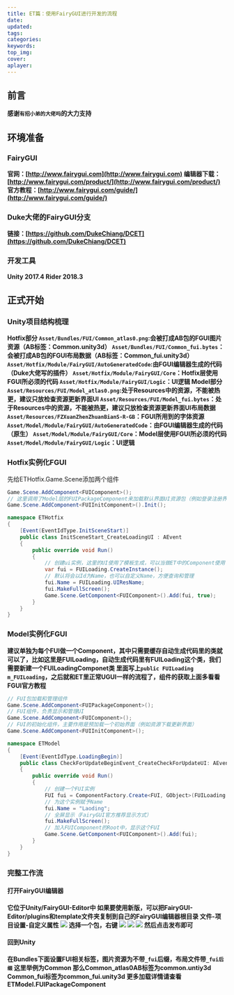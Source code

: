 ```yaml
---
title: ET篇：使用FairyGUI进行开发的流程
date:
updated:
tags:
categories:
keywords:
top_img:
cover:
aplayer:
---
```

<meta name="referrer" content="no-referrer" />

## 前言
**感谢`有招小弟的大佬吗`的大力支持**

## 环境准备

### FairyGUI

**官网：[http://www.fairygui.com](http://www.fairygui.com)
编辑器下载：[http://www.fairygui.com/product/](http://www.fairygui.com/product/)
官方教程：[http://www.fairygui.com/guide/](http://www.fairygui.com/guide/)**

### Duke大佬的FairyGUI分支

**链接：[https://github.com/DukeChiang/DCET](https://github.com/DukeChiang/DCET)**

### 开发工具

**Unity 2017.4
Rider 2018.3**

## 正式开始

### Unity项目结构梳理
**Hotfix部分
`Asset/Bundles/FUI/Common_atlas0.png`:会被打成AB包的FGUI图片资源（AB标签：Common.unity3d）
`Asset/Bundles/FUI/Common_fui.bytes`：会被打成AB包的FGUI布局数据（AB标签：Common_fui.unity3d）
`Asset/Hotfix/Module/FairyGUI/AutoGeneratedCode`:由FGUI编辑器生成的代码（Duke大佬写的插件）
`Asset/Hotfix/Module/FairyGUI/Core`：Hotfix层使用FGUI所必须的代码
`Asset/Hotfix/Module/FairyGUI/Logic`：UI逻辑
Model部分
`Asset/Resources/FUI/Model_atlas0.png`:处于Resources中的资源，不能被热更，建议只放检查资源更新界面UI
`Asset/Resources/FUI/Model_fui.bytes`：处于Resources中的资源，不能被热更，建议只放检查资源更新界面UI布局数据
`Asset/Resources/FZXuanZhenZhuanBianS-R-GB`：FGUI所用到的字体资源
`Asset/Model/Module/FairyGUI/AutoGeneratedCode`：由FGUI编辑器生成的代码（原生）
`Asset/Model/Module/FairyGUI/Core`：Model层使用FGUI所必须的代码
`Asset/Model/Module/FairyGUI/Logic`：UI逻辑**

### Hotfix实例化FGUI

先给ETHotfix.Game.Scene添加两个组件
```csharp
Game.Scene.AddComponent<FUIComponent>();
// 这里调用了Model层的FUIPackageComponent来加载默认界面UI资源包（例如登录注册界面）
Game.Scene.AddComponent<FUIInitComponent>().Init();
```

```csharp
namespace ETHotfix
{
    [Event(EventIdType.InitSceneStart)]
	public class InitSceneStart_CreateLoadingUI : AEvent
	{
        public override void Run()
        {
			// 创建ui实例，这里的UI使用了模板生成，可以当做ET中的Component使用
            var fui = FUILoading.CreateInstance();
            // 默认将会以Id为Name，也可以自定义Name，方便查询和管理
            fui.Name = FUILoading.UIResName;
            fui.MakeFullScreen();
            Game.Scene.GetComponent<FUIComponent>().Add(fui, true);
        }
    }
}
```
### Model实例化FGUI
**建议单独为每个FUI做一个Component，其中只需要缓存自动生成代码里的类就可以了，比如这里是FUILoading，自动生成代码里有FUILoading这个类，我们需要新建一个FUILoadingComponet类
里面写上`public FUILoading m_FUILoading`，之后就和ET里正常UGUI一样的流程了，组件的获取上面多看看FGUI官方教程**
```csharp
// FUI包加载和管理组件
Game.Scene.AddComponent<FUIPackageComponent>();
// FUI组件，负责显示和管理UI
Game.Scene.AddComponent<FUIComponent>();
// FUI的初始化组件，主要作用是预加载一个初始界面（例如资源下载更新界面）
Game.Scene.AddComponent<FUIInitComponent>();
```

```csharp
namespace ETModel
{
    [Event(EventIdType.LoadingBegin)]
    public class CheckForUpdateBeginEvent_CreateCheckForUpdateUI: AEvent
    {
        public override void Run()
        {
			// 创建一个FUI实例
            FUI fui = ComponentFactory.Create<FUI, GObject>(FUILoading.CreateInstance());
			// 为这个实例赋予Name
            fui.Name = "Laoding";
			// 全屏显示（FairyGUI官方推荐显示方式）
            fui.MakeFullScreen();
			// 加入FUIComponent的Root中，显示这个FUI
            Game.Scene.GetComponent<FUIComponent>().Add(fui);
        }
    }
}
```

### 完整工作流

#### 打开FairyGUI编辑器
**它位于Unity/FairyGUI-Editor中
如果要使用新版，可以把FairyGUI-Editor/plugins和template文件夹复制到自己的FairyGUI编辑器根目录
文件-项目设置-自定义属性
![](https://myfirstblog.oss-cn-hangzhou.aliyuncs.com/2019/05/QQ截图20190501110047.png)
选择一个包，右键
![](https://myfirstblog.oss-cn-hangzhou.aliyuncs.com/2019/05/QQ截图20190501110151.png)
![](https://myfirstblog.oss-cn-hangzhou.aliyuncs.com/2019/05/QQ截图20190501110327.png)
![](https://myfirstblog.oss-cn-hangzhou.aliyuncs.com/2019/05/QQ截图20190501110403.png)
然后点击发布即可**

#### 回到Unity

**在Bundles下面设置FUI相关标签，图片资源为不带`_fui`后缀，布局文件带`_fui后缀`
这里举例为Common
那么Common_atlas0AB标签为common.untiy3d
Common_fui标签为common_fui.unity3d
更多加载详情请查看
ETModel.FUIPackageComponent**
